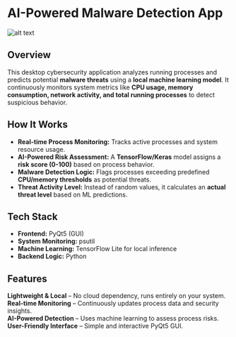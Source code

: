 # AI-Powered Malware Detection App

![alt text](https://github.com/rejzzzz/Team_Rwanda/main/image.png?raw=true)

## Overview

This desktop cybersecurity application analyzes running processes and predicts potential **malware threats** using a **local machine learning model**. It continuously monitors system metrics like **CPU usage, memory consumption, network activity, and total running processes** to detect suspicious behavior.

## How It Works

-   **Real-time Process Monitoring:** Tracks active processes and system resource usage.
-   **AI-Powered Risk Assessment:** A **TensorFlow/Keras** model assigns a **risk score (0-100)** based on process behavior.
-   **Malware Detection Logic:** Flags processes exceeding predefined **CPU/memory thresholds** as potential threats.
-   **Threat Activity Level:** Instead of random values, it calculates an **actual threat level** based on ML predictions.

## Tech Stack

-   **Frontend:** PyQt5 (GUI)
-   **System Monitoring:** psutil
-   **Machine Learning:** TensorFlow Lite for local inference
-   **Backend Logic:** Python

## Features

**Lightweight & Local** – No cloud dependency, runs entirely on your system.  
**Real-time Monitoring** – Continuously updates process data and security insights.  
**AI-Powered Detection** – Uses machine learning to assess process risks.  
**User-Friendly Interface** – Simple and interactive PyQt5 GUI.
